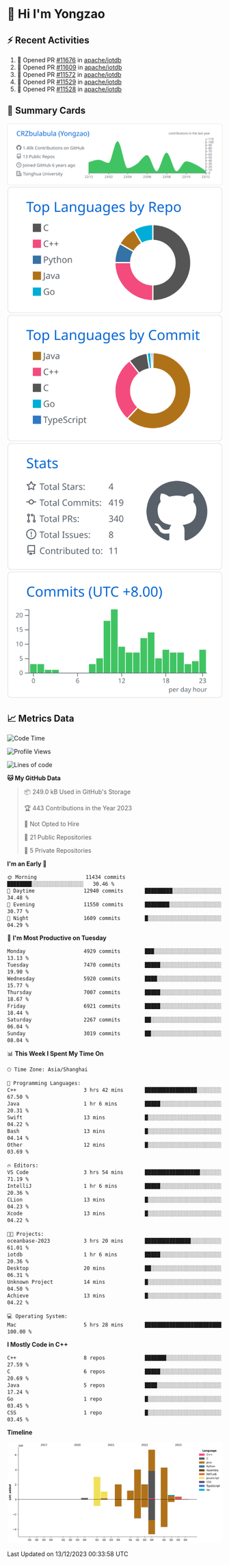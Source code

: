 # 👋 Hi I'm Yongzao

## ⚡ Recent Activities
<!--START_SECTION:activity-->
1. 💪 Opened PR [#11676](https://github.com/apache/iotdb/pull/11676) in [apache/iotdb](https://github.com/apache/iotdb)
2. 💪 Opened PR [#11609](https://github.com/apache/iotdb/pull/11609) in [apache/iotdb](https://github.com/apache/iotdb)
3. 💪 Opened PR [#11572](https://github.com/apache/iotdb/pull/11572) in [apache/iotdb](https://github.com/apache/iotdb)
4. 💪 Opened PR [#11529](https://github.com/apache/iotdb/pull/11529) in [apache/iotdb](https://github.com/apache/iotdb)
5. 💪 Opened PR [#11528](https://github.com/apache/iotdb/pull/11528) in [apache/iotdb](https://github.com/apache/iotdb)
<!--END_SECTION:activity-->

## 🎑 Summary Cards

[![](https://raw.githubusercontent.com/CRZbulabula/CRZbulabula/main/profile-summary-card-output/github/0-profile-details.svg)](https://github.com/vn7n24fzkq/github-profile-summary-cards)
[![](https://raw.githubusercontent.com/CRZbulabula/CRZbulabula/main/profile-summary-card-output/github/1-repos-per-language.svg)](https://github.com/vn7n24fzkq/github-profile-summary-cards) [![](https://raw.githubusercontent.com/CRZbulabula/CRZbulabula/main/profile-summary-card-output/github/2-most-commit-language.svg)](https://github.com/vn7n24fzkq/github-profile-summary-cards)
[![](https://raw.githubusercontent.com/CRZbulabula/CRZbulabula/main/profile-summary-card-output/github/3-stats.svg)](https://github.com/vn7n24fzkq/github-profile-summary-cards) [![](https://raw.githubusercontent.com/CRZbulabula/CRZbulabula/main/profile-summary-card-output/github/4-productive-time.svg)](https://github.com/vn7n24fzkq/github-profile-summary-cards)

## 📈 Metrics Data

<!--START_SECTION:waka-->
![Code Time](http://img.shields.io/badge/Code%20Time-517%20hrs%206%20mins-blue)

![Profile Views](http://img.shields.io/badge/Profile%20Views-0-blue)

![Lines of code](https://img.shields.io/badge/From%20Hello%20World%20I%27ve%20Written-25.3%20million%20lines%20of%20code-blue)

**🐱 My GitHub Data** 

> 📦 249.0 kB Used in GitHub's Storage 
 > 
> 🏆 443 Contributions in the Year 2023
 > 
> 🚫 Not Opted to Hire
 > 
> 📜 21 Public Repositories 
 > 
> 🔑 5 Private Repositories 
 > 
**I'm an Early 🐤** 

```text
🌞 Morning                11434 commits       ████████░░░░░░░░░░░░░░░░░   30.46 % 
🌆 Daytime                12940 commits       █████████░░░░░░░░░░░░░░░░   34.48 % 
🌃 Evening                11550 commits       ████████░░░░░░░░░░░░░░░░░   30.77 % 
🌙 Night                  1609 commits        █░░░░░░░░░░░░░░░░░░░░░░░░   04.29 % 
```
📅 **I'm Most Productive on Tuesday** 

```text
Monday                   4929 commits        ███░░░░░░░░░░░░░░░░░░░░░░   13.13 % 
Tuesday                  7470 commits        █████░░░░░░░░░░░░░░░░░░░░   19.90 % 
Wednesday                5920 commits        ████░░░░░░░░░░░░░░░░░░░░░   15.77 % 
Thursday                 7007 commits        █████░░░░░░░░░░░░░░░░░░░░   18.67 % 
Friday                   6921 commits        █████░░░░░░░░░░░░░░░░░░░░   18.44 % 
Saturday                 2267 commits        ██░░░░░░░░░░░░░░░░░░░░░░░   06.04 % 
Sunday                   3019 commits        ██░░░░░░░░░░░░░░░░░░░░░░░   08.04 % 
```


📊 **This Week I Spent My Time On** 

```text
🕑︎ Time Zone: Asia/Shanghai

💬 Programming Languages: 
C++                      3 hrs 42 mins       █████████████████░░░░░░░░   67.50 % 
Java                     1 hr 6 mins         █████░░░░░░░░░░░░░░░░░░░░   20.31 % 
Swift                    13 mins             █░░░░░░░░░░░░░░░░░░░░░░░░   04.22 % 
Bash                     13 mins             █░░░░░░░░░░░░░░░░░░░░░░░░   04.14 % 
Other                    12 mins             █░░░░░░░░░░░░░░░░░░░░░░░░   03.69 % 

🔥 Editors: 
VS Code                  3 hrs 54 mins       ██████████████████░░░░░░░   71.19 % 
IntelliJ                 1 hr 6 mins         █████░░░░░░░░░░░░░░░░░░░░   20.36 % 
CLion                    13 mins             █░░░░░░░░░░░░░░░░░░░░░░░░   04.23 % 
Xcode                    13 mins             █░░░░░░░░░░░░░░░░░░░░░░░░   04.22 % 

🐱‍💻 Projects: 
oceanbase-2023           3 hrs 20 mins       ███████████████░░░░░░░░░░   61.01 % 
iotdb                    1 hr 6 mins         █████░░░░░░░░░░░░░░░░░░░░   20.36 % 
Desktop                  20 mins             ██░░░░░░░░░░░░░░░░░░░░░░░   06.31 % 
Unknown Project          14 mins             █░░░░░░░░░░░░░░░░░░░░░░░░   04.50 % 
Achieve                  13 mins             █░░░░░░░░░░░░░░░░░░░░░░░░   04.22 % 

💻 Operating System: 
Mac                      5 hrs 28 mins       █████████████████████████   100.00 % 
```

**I Mostly Code in C++** 

```text
C++                      8 repos             ███████░░░░░░░░░░░░░░░░░░   27.59 % 
C                        6 repos             █████░░░░░░░░░░░░░░░░░░░░   20.69 % 
Java                     5 repos             ████░░░░░░░░░░░░░░░░░░░░░   17.24 % 
Go                       1 repo              █░░░░░░░░░░░░░░░░░░░░░░░░   03.45 % 
CSS                      1 repo              █░░░░░░░░░░░░░░░░░░░░░░░░   03.45 % 
```



**Timeline**

![Lines of Code chart](https://raw.githubusercontent.com/CRZbulabula/CRZbulabula/main/assets/bar_graph.png)


 Last Updated on 13/12/2023 00:33:58 UTC
<!--END_SECTION:waka-->

